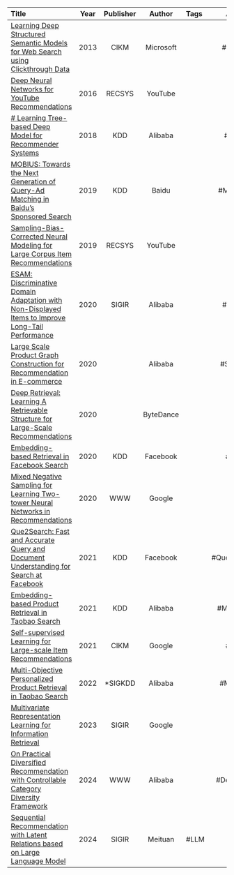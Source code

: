 
| Title                                                                                                                                                                                                                                                | Year | Publisher |  Author   | Tags |    Alias    |   Score    | IsRead |                                                            Notes                                                             | Remarks                                                                                   |
| :--------------------------------------------------------------------------------------------------------------------------------------------------------------------------------------------------------------------------------------------------- | :--: | :-------: | :-------: | :--- | :---------: | :--------: | :----: | :--------------------------------------------------------------------------------------------------------------------------: | ----------------------------------------------------------------------------------------- |
| [Learning Deep Structured Semantic Models for Web Search using Clickthrough Data]([2013][Microsoft][DSSM]%20Learning%20Deep%20Structured%20Semantic%20Models%20for%20Web%20Search%20using%20Clickthrough%20Data.pdf)                                 | 2013 |   CIKM    | Microsoft |      |    #DSSM    | ⭐️⭐️⭐️⭐️⭐️ |   Y    | [论文解读](../Study%20Notes/Learning%20Deep%20Structured%20Semantic%20Models%20for%20Web%20Search%20using%20Clickthrough%20Data) | 影响极大                                                                                      |
| [Deep Neural Networks for YouTube Recommendations]([2016][YouTube]%20Deep%20Neural%20Networks%20for%20YouTube%20Recommendations.pdf)                                                                                                                 | 2016 |  RECSYS   |  YouTube  |      |             | ⭐️⭐️⭐️⭐️⭐️ |   N    |                                                                                                                              |                                                                                           |
| [# Learning Tree-based Deep Model for Recommender Systems]([2018][Alibaba][TDM]%20Learning%20Tree-based%20Deep%20Model%20for%20Recommender%20Systems.pdf)                                                                                            | 2018 |    KDD    |  Alibaba  |      |    #TDM     |            |   N    |                                                                                                                              | [参考](https://zhuanlan.zhihu.com/p/695997433)                                              |
| [MOBIUS: Towards the Next Generation of Query-Ad Matching in Baidu’s Sponsored Search]([2019][Baidu][MOBIUS]%20MOBIUS%20-%20Towards%20the%20Next%20Generation%20of%20Query-Ad%20Matching%20in%20Baidu’s%20Sponsored%20Search.pdf)                    | 2019 |    KDD    |   Baidu   |      |   #MOBIUS   |  ⭐️⭐️⭐️⭐️  |   N    |                                                                                                                              |                                                                                           |
| [Sampling-Bias-Corrected Neural Modeling for Large Corpus Item Recommendations]([2019][YouTube]%20Sampling-Bias-Corrected%20Neural%20Modeling%20for%20Large%20Corpus%20Item%20Recommendations.pdf)                                                   | 2019 |  RECSYS   |  YouTube  |      |             |            |   N    |                                                                                                                              |                                                                                           |
| [ESAM: Discriminative Domain Adaptation with Non-Displayed Items to Improve Long-Tail Performance]([2020][Alibaba][ESAM]%20ESAM-%20Discriminative%20Domain%20Adaptation%20with%20Non-Displayed%20Items%20to%20Improve%20Long-Tail%20Performance.pdf) | 2020 |   SIGIR   |  Alibaba  |      |    #ESAM    |            |   N    |                                                                                                                              | [参考](https://zhuanlan.zhihu.com/p/335626180),[参考](https://zhuanlan.zhihu.com/p/689733689) |
| [Large Scale Product Graph Construction for Recommendation in E-commerce]([2020][Alibaba][SWING]%20Large%20Scale%20Product%20Graph%20Construction%20for%20Recommendation%20in%20E-commerce.pdf)                                                      | 2020 |           |  Alibaba  |      |   #SWING    |            |   N    |                                                                                                                              |                                                                                           |
| [Deep Retrieval: Learning A Retrievable Structure for Large-Scale Recommendations]([2020][ByteDance]%20Deep%20Retrieval-%20Learning%20A%20Retrievable%20Structure%20for%20Large-Scale%20Recommendations.pdf)                                         | 2020 |           | ByteDance |      |             |            |   N    |                                                                                                                              |                                                                                           |
| [Embedding-based Retrieval in Facebook Search]([2020][Facebook]%20Embedding-based%20Retrieval%20in%20Facebook%20Search.pdf)                                                                                                                          | 2020 |    KDD    | Facebook  |      |    #EBR     |            |   N    |                                                                                                                              |                                                                                           |
| [Mixed Negative Sampling for Learning Two-tower Neural Networks in Recommendations]([2020][Google]%20Mixed%20Negative%20Sampling%20for%20Learning%20Two-tower%20Neural%20Networks%20in%20Recommendations.pdf)                                        | 2020 |    WWW    |  Google   |      |             |            |   N    |                                                                                                                              |                                                                                           |
| [Que2Search: Fast and Accurate Query and Document Understanding for Search at Facebook]([2021][Facebook][Que2Search]%20Que2Search-%20Fast%20and%20Accurate%20Query%20and%20Document%20Understanding%20for%20Search%20at%20Facebook.pdf)              | 2021 |    KDD    | Facebook  |      | #Que2Search |            |   N    |                                                                                                                              |                                                                                           |
| [Embedding-based Product Retrieval in Taobao Search]([2021][Alibaba][MGDSPR]%20Embedding-based%20Product%20Retrieval%20in%20Taobao%20Search.pdf)                                                                                                     | 2021 |    KDD    |  Alibaba  |      |   #MGDSPR   |            |   N    |                                                                                                                              |                                                                                           |
| [Self-supervised Learning for Large-scale Item Recommendations]([2021][Google][SSL]%20Self-supervised%20Learning%20for%20Large-scale%20Item%20Recommendations.pdf)                                                                                   | 2021 |   CIKM    |  Google   |      |    #SSL     |            |   N    |                                                                                                                              | [参考](https://mp.weixin.qq.com/s/7sEzmrrnpcR_fUIN4irgxw)                                   |
| [Multi-Objective Personalized Product Retrieval in Taobao Search]([2022][Alibaba][MOPPR]%20Multi-Objective%20Personalized%20Product%20Retrieval%20in%20Taobao%20Search.pdf)                                                                          | 2022 | \*SIGKDD  |  Alibaba  |      |   #MOPPR    |            |   N    |                                                                                                                              |                                                                                           |
| [Multivariate Representation Learning for Information Retrieval]([2023][Google]%20Multivariate%20Representation%20Learning%20for%20Information%20Retrieval.pdf)                                                                                      | 2023 |   SIGIR   |  Google   |      |             |            |   N    |                                                                                                                              |                                                                                           |
| [On Practical Diversified Recommendation with Controllable Category Diversity Framework]([2024][Alibaba][DeepU2C]%20On%20Practical%20Diversified%20Recommendation%20with%20Controllable%20Category%20Diversity%20Framework.pdf)                      | 2024 |    WWW    |  Alibaba  |      |  #DeepU2C   |            |   N    |                                                                                                                              | [参考](https://zhuanlan.zhihu.com/p/693168986)                                              |
| [Sequential Recommendation with Latent Relations based on Large Language Model]([2024][Meituan]%20Sequential%20Recommendation%20with%20Latent%20Relations%20based%20on%20Large%20Language%20Model.pdf)                                               | 2024 |   SIGIR   |  Meituan  | #LLM |             |            |   N    |                                                                                                                              | [参考](https://zhuanlan.zhihu.com/p/696921077)                                              |
